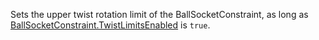 Sets the upper twist rotation limit of the BallSocketConstraint, as long as [BallSocketConstraint.TwistLimitsEnabled](https://developer.roblox.com/api-reference/property/BallSocketConstraint/TwistLimitsEnabled) is `true`.